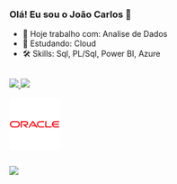 ### Olá! Eu sou o João Carlos 👋

- 🔭 Hoje trabalho com: Analise de Dados 
- 🌱 Estudando: Cloud
- 🛠  Skills: Sql, PL/Sql, Power BI, Azure 

##

 <div>
  <a href="https://github.com/JcarlosJocsp">
  <img height="180em" src="https://github-readme-stats.vercel.app/api?username=JcarlosJocsp&show_icons=true&theme=dark&include_all_commits=true&count_private=true"/>
  <img height="180em" src="https://github-readme-stats.vercel.app/api/top-langs/?username=JcarlosJocsp&layout=compact&langs_count=7&theme=dark"/>
</div>

<div style="display: inline_block"><br>
  <img align="center" alt="João-oracle" height="90" width="90" src="https://raw.githubusercontent.com/devicons/devicon/master/icons/oracle/oracle-original.svg">
</div>
 
 ##
 
  
<div> 
  <a href="https://www.linkedin.com/in/joao-carlos-analista-dedados" target="_blank"><img src="https://img.shields.io/badge/LinkedIn-0077B5?style=for-the-badge&logo=linkedin&logoColor=white" target="_blank"></a>
</div>
